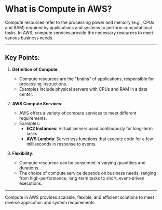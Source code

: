 # What is Compute in AWS?

Compute resources refer to the processing power and memory (e.g., CPUs and RAM) required by applications and systems to perform computational tasks. In AWS, compute services provide the necessary resources to meet various business needs.

---

## Key Points:

1. **Definition of Compute**:

   - Compute resources are the "brains" of applications, responsible for processing instructions.
   - Examples include physical servers with CPUs and RAM in a data center.

2. **AWS Compute Services**:

   - AWS offers a variety of compute services to meet different requirements.
   - Examples:
     - **EC2 Instances**: Virtual servers used continuously for long-term tasks.
     - **AWS Lambda**: Serverless functions that execute code for a few milliseconds in response to events.

3. **Flexibility**:
   - Compute resources can be consumed in varying quantities and durations.
   - The choice of compute service depends on business needs, ranging from high-performance, long-term tasks to short, event-driven executions.

---

Compute in AWS provides scalable, flexible, and efficient solutions to meet diverse application and system requirements.
